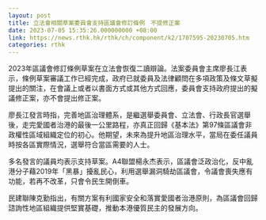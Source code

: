 ```yaml
---
layout: post
title: 立法會相關草案委員會支持區議會修訂條例　不提修正案
date: 2023-07-05 15:35:26.000000000 +08:00
link: https://news.rthk.hk/rthk/ch/component/k2/1707595-20230705.htm
categories: rthk
---
```


2023年區議會修訂條例草案在立法會恢復二讀辯論。法案委員會主席廖長江表示，條例草案審議工作已經完成，政府已就委員及法律顧問在多項政策及條文草擬提出的關注，在會議上或者以書面方式或其他方式回應，委員會支持政府提出的擬議修正案，亦不會提出修正案。

廖長江發言時指，完善地區治理體系，是繼選舉委員會、立法會、行政長官選舉後，走完愛國者治港的最後一公里路程，亦真正回歸《基本法》第97條區議會非政權性區域組織定位的初心。他期望，未來為提升地區治理水平，當局在委任議員時按各區實際情況，選舉符合當區需要的人士。

多名發言的議員均表示支持草案。A4聯盟楊永杰表示，區議會泛政治化，反中亂港分子藉2019年「黑暴」擾亂民心，利用選舉漏洞騎劫區議會，令議會喪失應有功能，若再不改革，只會令民生開倒車。

民建聯陳克勤指出，有關方案有利國家安全和落實愛國者治港原則，為區議會回歸諮詢性地區組織提供堅實基礎，推動本港優質民主的發展方向。
